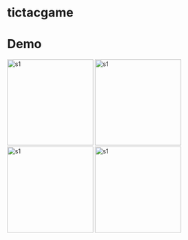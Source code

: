 # tictacgame
# Demo
<img width="200" alt="s1" src="https://github.com/walidsalah19/Tic-Tac-Game/assets/67799939/80a5b795-cc68-483c-975e-2e5a85be979f">
<img width="200" alt="s1" src="https://github.com/walidsalah19/Tic-Tac-Game/assets/67799939/5996fc02-0f96-480c-aa4e-6b8e27c5f51b">
<img width="200" alt="s1" src="https://github.com/walidsalah19/Tic-Tac-Game/assets/67799939/0a476ecb-701c-4a4b-94c8-d7018c6c5b04">
<img width="200" alt="s1" src="https://github.com/walidsalah19/Tic-Tac-Game/assets/67799939/1945cc71-4e44-4b71-85b2-77188378857">
